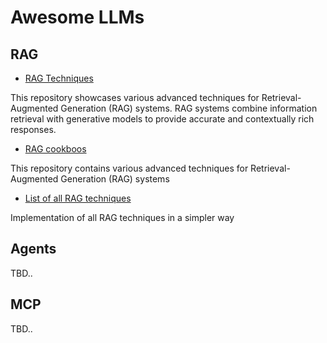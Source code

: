 # Awesome LLMs


## RAG

- [RAG Techniques](https://github.com/NirDiamant/RAG_Techniques)

This repository showcases various advanced techniques for Retrieval-Augmented Generation (RAG) systems. RAG systems combine information retrieval with generative models to provide accurate and contextually rich responses.

- [RAG cookboos](https://github.com/athina-ai/rag-cookbooks)

This repository contains various advanced techniques for Retrieval-Augmented Generation (RAG) systems

- [List of all RAG techniques](https://github.com/FareedKhan-dev/all-rag-techniques)

Implementation of all RAG techniques in a simpler way

## Agents

TBD..

## MCP

TBD..
